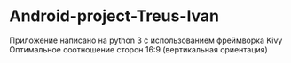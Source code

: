 # Android-project-Treus-Ivan
Приложение написано на python 3 с использованием фреймворка Kivy
Оптимальное соотношение сторон 16:9 (вертикальная ориентация)
